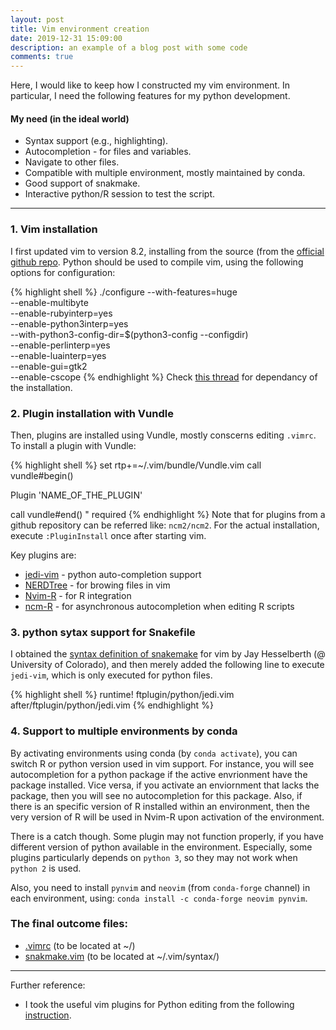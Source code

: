 ```yaml
---
layout: post
title: Vim environment creation
date: 2019-12-31 15:09:00
description: an example of a blog post with some code
comments: true
---
```



Here, I would like to keep how I constructed my vim environment.
In particular, I need the following features for my python development.


#### My need (in the ideal world)
<ul>
    <li> Syntax support (e.g., highlighting). </li>
    <li> Autocompletion - for files and variables. </li>
    <li> Navigate to other files.</li>
    <li> Compatible with multiple environment, mostly maintained by conda.</li>
    <li> Good support of snakmake.</li>
    <li> Interactive python/R session to test the script.</li>
</ul>


<hr>

<h3> 1. Vim installation </h3>

I first updated vim to version 8.2, installing from the source (from the <a href="https://github.com/vim/vim">official github repo</a>.
Python should be used to compile vim, using the following options for configuration:

{% highlight shell %}
./configure --with-features=huge \
            --enable-multibyte \
            --enable-rubyinterp=yes \
            --enable-python3interp=yes \
            --with-python3-config-dir=$(python3-config --configdir) \
            --enable-perlinterp=yes \
            --enable-luainterp=yes \
            --enable-gui=gtk2 \
            --enable-cscope
{% endhighlight %}
Check <a href="https://github.com/ycm-core/YouCompleteMe/wiki/Building-Vim-from-source">this thread</a> for dependancy of the installation.


<h3> 2. Plugin installation with Vundle </h3>

Then, plugins are installed using Vundle, mostly conscerns editing `.vimrc`. 
To install a plugin with Vundle:

{% highlight shell %}
set rtp+=~/.vim/bundle/Vundle.vim
call vundle#begin()

Plugin 'NAME_OF_THE_PLUGIN'

call vundle#end()            " required
{% endhighlight %}
Note that for plugins from a github repository can be referred like: `ncm2/ncm2`.
For the actual installation, execute `:PluginInstall` once after starting vim.


Key plugins are:

<ul>
  <li><a href="https://github.com/davidhalter/jedi-vim">jedi-vim</a> - python auto-completion support</li>
  <li><a href="https://github.com/preservim/nerdtree">NERDTree</a> - for browing files in vim</li>
  <li><a href="https://github.com/jalvesaq/Nvim-R">Nvim-R</a> - for R integration </li>
  <li><a href="https://github.com/gaalcaras/ncm-R">ncm-R</a> - for asynchronous autocompletion when editing R scripts </li>
</ul>


<h3> 3. python sytax support for Snakefile </h3>

I obtained the <a href="https://bitbucket.org/jayhesselberth/snakemake/src/master/misc/vim/syntax/snakemake.vim">syntax definition of snakemake</a> for vim by Jay Hesselberth (@ University of Colorado), and then merely added the following line to execute `jedi-vim`, which is only executed for python files.

{% highlight shell %}
runtime! ftplugin/python/jedi.vim after/ftplugin/python/jedi.vim
{% endhighlight %}



<h3> 4. Support to multiple environments by conda </h3>

By activating environments using conda (by `conda activate`), you can switch R or python version used in vim support.
For instance, you will see autocompletion for a python package if the active envrionment have the package installed.
Vice versa, if you activate an enviornment that lacks the package, then you will see no autocompletion for this package.
Also, if there is an specific version of R installed within an environment, then the very version of R will be used in Nvim-R upon activation of the environment.

There is a catch though. Some plugin may not function properly, if you have different version of python available in the environment.
Especially, some plugins particularly depends on `python 3`, so they may not work when `python 2` is used.

Also, you need to install `pynvim` and `neovim` (from `conda-forge` channel) in each environment, using: `conda install -c conda-forge neovim pynvim`.



<h3> The final outcome files: </h3>

<ul>
    <li> <a href="/assets/scripts/vimrc">.vimrc</a> (to be located at ~/)
    <li> <a href="/assets/scripts/snakemake.vim">snakmake.vim</a> (to be located at ~/.vim/syntax/)
</ul>



<hr>

Further reference:

<ul>
  <li> I took the useful vim plugins for Python editing from the following <a href="https://realpython.com/vim-and-python-a-match-made-in-heaven/"> instruction</a>.</li>
</ul>

